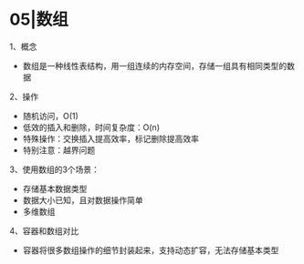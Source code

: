 # 05|数组

1、概念

- 数组是一种线性表结构，用一组连续的内存空间，存储一组具有相同类型的数据

2、操作

- 随机访问，O(1)
- 低效的插入和删除，时间复杂度：O(n)
- 特殊操作：交换插入提高效率，标记删除提高效率
- 特别注意：越界问题

3、使用数组的3个场景：

- 存储基本数据类型
- 数据大小已知，且对数据操作简单
- 多维数组

4、容器和数组对比

- 容器将很多数组操作的细节封装起来，支持动态扩容，无法存储基本类型

